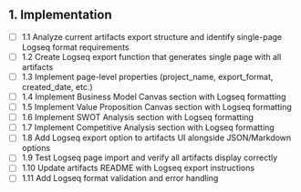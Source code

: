 ## 1. Implementation

- [ ] 1.1 Analyze current artifacts export structure and identify single-page Logseq format requirements
- [ ] 1.2 Create Logseq export function that generates single page with all artifacts
- [ ] 1.3 Implement page-level properties (project_name, export_format, created_date, etc.)
- [ ] 1.4 Implement Business Model Canvas section with Logseq formatting
- [ ] 1.5 Implement Value Proposition Canvas section with Logseq formatting
- [ ] 1.6 Implement SWOT Analysis section with Logseq formatting
- [ ] 1.7 Implement Competitive Analysis section with Logseq formatting
- [ ] 1.8 Add Logseq export option to artifacts UI alongside JSON/Markdown options
- [ ] 1.9 Test Logseq page import and verify all artifacts display correctly
- [ ] 1.10 Update artifacts README with Logseq export instructions
- [ ] 1.11 Add Logseq format validation and error handling
